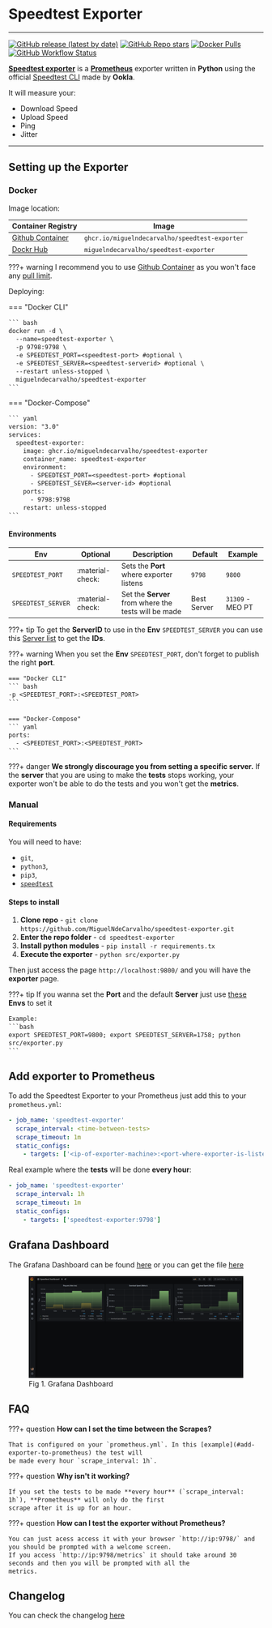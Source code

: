 # Speedtest Exporter
---

[![GitHub release (latest by date)](https://img.shields.io/github/v/release/miguelndecarvalho/speedtest-exporter?color=%23009485&label=Latest%20Release&logo=github&style=for-the-badge)][7]
[![GitHub Repo stars](https://img.shields.io/github/stars/miguelndecarvalho/speedtest-exporter?color=%23009485&label=repo%20stars&logo=github&style=for-the-badge)][11]
[![Docker Pulls](https://img.shields.io/docker/pulls/miguelndecarvalho/speedtest-exporter?color=%23009485&logo=docker&logoColor=%23ffffffff&style=for-the-badge)][9]
[![GitHub Workflow Status](https://img.shields.io/github/workflow/status/miguelndecarvalho/speedtest-exporter/Release%20Docker%20Image%20with%20new%20Tag?color=%23009485&logo=github&style=for-the-badge)][1]


[**Speedtest exporter**][1] is a [**Prometheus**][2] exporter written in **Python** using the official [Speedtest CLI][3] made by **Ookla**.

It will measure your:

- Download Speed
- Upload Speed
- Ping
- Jitter

---

## Setting up the Exporter

### Docker

Image location:

| Container Registry    | Image                                          |
| --------------------- | ---------------------------------------------- |
| [Github Container][8] | `ghcr.io/miguelndecarvalho/speedtest-exporter` |
| [Dockr Hub][9]        | `miguelndecarvalho/speedtest-exporter`         |

???+ warning
    I recommend you to use [Github Container][8] as you won't face any [pull limit][10].

Deploying:

=== "Docker CLI"

    ``` bash
    docker run -d \
      --name=speedtest-exporter \
      -p 9798:9798 \
      -e SPEEDTEST_PORT=<speedtest-port> #optional \
      -e SPEEDTEST_SERVER=<speedtest-serverid> #optional \
      --restart unless-stopped \
      miguelndecarvalho/speedtest-exporter
    ```

=== "Docker-Compose"

    ``` yaml
    version: "3.0"
    services:
      speedtest-exporter:
        image: ghcr.io/miguelndecarvalho/speedtest-exporter
        container_name: speedtest-exporter
        environment:
          - SPEEDTEST_PORT=<speedtest-port> #optional
          - SPEEDTEST_SEVER=<server-id> #optional
        ports:
          - 9798:9798
        restart: unless-stopped
    ```

#### Environments

| Env                | Optional         | Description                                          | Default     | Example          |
| ------------------ | ---------------- | ---------------------------------------------------- | ----------- | ---------------- |
| `SPEEDTEST_PORT`   | :material-check: | Sets the **Port** where exporter listens             | `9798`      | `9800`           |
| `SPEEDTEST_SERVER` | :material-check: | Set the **Server** from where the tests will be made | Best Server | `31309` - MEO PT |

???+ tip
    To get the **ServerID** to use in the **Env** `SPEEDTEST_SERVER` you can use this [Server list][4] to get the **IDs**.

???+ warning
    When you set the **Env** `SPEEDTEST_PORT`, don't forget to publish the right **port**.

    === "Docker CLI"
    ``` bash
    -p <SPEEDTEST_PORT>:<SPEEDTEST_PORT>
    ```

    === "Docker-Compose"
    ``` yaml
    ports:
      - <SPEEDTEST_PORT>:<SPEEDTEST_PORT>
    ```
???+ danger
    **We strongly discourage you from setting a specific server.**
    If the **server** that you are using to make the **tests** stops working, your exporter won't be able to do the tests and
    you won't get the **metrics**.


### Manual

#### Requirements

You will need to have:

- `git`,
- `python3`,
- `pip3`,
- [`speedtest`][3]

#### Steps to install

1. **Clone repo** - `git clone https://github.com/MiguelNdeCarvalho/speedtest-exporter.git`
2. **Enter the repo folder** - `cd speedtest-exporter`
3. **Install python modules** - `pip install -r requirements.tx`
4. **Execute the exporter** - `python src/exporter.py`

Then just access the page `http://localhost:9800/` and you will have the **exporter** page.

???+ tip
    If you wanna set the **Port** and the default **Server** just use [these](#environments) **Envs** to set it
    
    Example:
    ```bash
    export SPEEDTEST_PORT=9800; export SPEEDTEST_SERVER=1758; python src/exporter.py
    ```

## Add exporter to Prometheus

To add the Speedtest Exporter to your Prometheus just add this to your `prometheus.yml`:

``` yaml
- job_name: 'speedtest-exporter'
  scrape_interval: <time-between-tests>
  scrape_timeout: 1m
  static_configs:
    - targets: ['<ip-of-exporter-machine>:<port-where-exporter-is-listenning>']
``` 

Real example where the **tests** will be done **every hour**:

``` yaml
- job_name: 'speedtest-exporter'
  scrape_interval: 1h
  scrape_timeout: 1m
  static_configs:
    - targets: ['speedtest-exporter:9798']
```

## Grafana Dashboard

The Grafana Dashboard can be found [here][5] or you can get the file [here][6]

<figure>
  <img src="/assets/images/projects/speedtest-exporter/grafana.png"/>
  <figcaption>Fig 1. Grafana Dashboard</figcaption>
</figure>

## FAQ

???+ question
    **How can I set the time between the Scrapes?**

    That is configured on your `prometheus.yml`. In this [example](#add-exporter-to-prometheus) the test will
    be made every hour `scrape_interval: 1h`.

???+ question
    **Why isn't it working?**

    If you set the tests to be made **every hour** (`scrape_interval: 1h`), **Prometheus** will only do the first
    scrape after it is up for an hour.

???+ question
    **How can I test the exporter without Prometheus?**

    You can just acess access it with your browser `http://ip:9798/` and you should be prompted with a welcome screen.
    If you access `http://ip:9798/metrics` it should take around 30 seconds and then you will be prompted with all the
    metrics.

## Changelog

You can check the changelog [here][7]

[1]: https://github.com/MiguelNdeCarvalho/speedtest-exporter
[2]: https://prometheus.io/
[3]: https://www.speedtest.net/apps/cli
[4]: https://c.speedtest.net/speedtest-servers-static.php
[5]: https://grafana.com/grafana/dashboards/13665
[6]: https://github.com/MiguelNdeCarvalho/speedtest-exporter/blob/main/Dashboard/Speedtest%20Dashboard-1609529464845.json
[7]: https://github.com/MiguelNdeCarvalho/speedtest-exporter/releases
[8]: https://github.com/users/miguelndecarvalho/packages/container/package/speedtest-exporter
[9]: https://hub.docker.com/repository/docker/miguelndecarvalho/speedtest-exporter
[10]: https://docs.docker.com/docker-hub/download-rate-limit/
[11]: https://github.com/MiguelNdeCarvalho/speedtest-exporter/stargazers